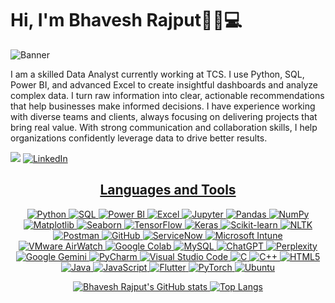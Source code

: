 # Hi, I'm Bhavesh Rajput👋🏻💻

![Banner](https://github.com/bhaveshrajput99/bhaveshrajput99/blob/main/Display%20Banner.gif)

<p>
  I am a skilled Data Analyst currently working at TCS. I use Python, SQL, Power BI, and advanced Excel to create insightful dashboards and analyze complex data. I turn raw information into clear, actionable recommendations that help businesses make informed decisions.
  I have experience working with diverse teams and clients, always focusing on delivering projects that bring real value. With strong communication and collaboration skills, I help organizations confidently leverage data to drive better results.
</p>

![](https://komarev.com/ghpvc/?username=bhaveshrajput99&color=blue&style=for-the-badge) <a href="https://www.linkedin.com/in/bhavesh-rajput/"><img src="https://img.shields.io/badge/linkedin-%230077B5.svg?style=for-the-badge&logo=linkedin&logoColor=white" alt="LinkedIn"/>


<div align="center">

## Languages and Tools
<p>
  <img alt="Python" src="https://img.shields.io/badge/-Python-3776AB?style=flat-square&logo=python&logoColor=white" />
  <img alt="SQL" src="https://img.shields.io/badge/-SQL-4479A1?style=flat-square&logo=mysql&logoColor=white" />
  <img alt="Power BI" src="https://img.shields.io/badge/-Power%20BI-F2C811?style=flat-square&logo=power-bi&logoColor=black" />
  <img alt="Excel" src="https://img.shields.io/badge/-Excel-217346?style=flat-square&logo=microsoft-excel&logoColor=white" />
  <img alt="Jupyter" src="https://img.shields.io/badge/-Jupyter-F37626?style=flat-square&logo=jupyter&logoColor=white" />
  <img alt="Pandas" src="https://img.shields.io/badge/-Pandas-150458?style=flat-square&logo=pandas&logoColor=white" />
  <img alt="NumPy" src="https://img.shields.io/badge/-NumPy-013243?style=flat-square&logo=numpy&logoColor=white" />
  <img alt="Matplotlib" src="https://img.shields.io/badge/Matplotlib-%23ffffff.svg?style=flat-square&logo=Matplotlib&logoColor=black" />
  <img alt="Seaborn" src="https://img.shields.io/badge/-Seaborn-76B900?style=flat-square&logo=python&logoColor=white" />
  <img alt="TensorFlow" src="https://img.shields.io/badge/-TensorFlow-FF6F00?style=flat-square&logo=tensorflow&logoColor=white" />
  <img alt="Keras" src="https://img.shields.io/badge/-Keras-D00000?style=flat-square&logo=keras&logoColor=white" />
  <img alt="Scikit-learn" src="https://img.shields.io/badge/-Scikit%20Learn-F7931E?style=flat-square&logo=scikit-learn&logoColor=white" />
  <img alt="NLTK" src="https://img.shields.io/badge/-NLTK-007ACC?style=flat-square&logo=python&logoColor=white" />
  <img alt="Postman" src="https://img.shields.io/badge/-Postman-FF6C37?style=flat-square&logo=postman&logoColor=white" />
  <img alt="GitHub" src="https://img.shields.io/badge/-GitHub-181717?style=flat-square&logo=github&logoColor=white" />
  <img alt="ServiceNow" src="https://img.shields.io/badge/-ServiceNow-00C6AB?style=flat-square&logo=servicenow&logoColor=white" />
  <img alt="Microsoft Intune" src="https://img.shields.io/badge/-Microsoft%20Intune-0078D4?style=flat-square&logo=microsoft&logoColor=white" />
  <img alt="VMware AirWatch" src="https://img.shields.io/badge/-VMware%20AirWatch-607078?style=flat-square&logo=vmware&logoColor=white" />
  <img alt="Google Colab" src="https://img.shields.io/badge/-Google%20Colab-F9AB00?style=flat-square&logo=google-colab&logoColor=black" />
  <img alt="MySQL" src="https://img.shields.io/badge/-MySQL-4479A1?style=flat-square&logo=mysql&logoColor=white" />
  <img alt="ChatGPT" src="https://img.shields.io/badge/-ChatGPT-10a37f?style=flat-square&logo=openai&logoColor=white" />
  <img alt="Perplexity" src="https://img.shields.io/badge/-Perplexity-4B7BEC?style=flat-square&logo=perplexity&logoColor=white" />
  <img alt="Google Gemini" src="https://img.shields.io/badge/-Google%20Gemini-4285F4?style=flat-square&logo=google&logoColor=white" />
  <img alt="PyCharm" src="https://img.shields.io/badge/-PyCharm-000000?style=flat-square&logo=pycharm&logoColor=white" />
  <img alt="Visual Studio Code" src="https://img.shields.io/badge/-VS%20Code-007ACC?style=flat-square&logo=visual-studio-code&logoColor=white" />
  <img alt="C" src="https://img.shields.io/badge/-C-00599C?style=flat-square&logo=c&logoColor=white" />
  <img alt="C++" src="https://img.shields.io/badge/-C++-00599C?style=flat-square&logo=c%2B%2B&logoColor=white" />
  <img alt="HTML5" src="https://img.shields.io/badge/-HTML5-E34F26?style=flat-square&logo=html5&logoColor=white" />
  <img alt="Java" src="https://img.shields.io/badge/Java-ED8B00?style=flat-square&logo=openjdk&logoColor=white" />
  <img alt="JavaScript" src="https://img.shields.io/badge/-JavaScript-F7DF1E?style=flat-square&logo=javascript&logoColor=black" />
  <img alt="Flutter" src="https://img.shields.io/badge/-Flutter-02569B?style=flat-square&logo=flutter&logoColor=white" />
  <img alt="PyTorch" src="https://img.shields.io/badge/-PyTorch-EE4C2C?style=flat-square&logo=pytorch&logoColor=white" />
  <img alt="Ubuntu" src="https://img.shields.io/badge/-Ubuntu-E95420?style=flat-square&logo=ubuntu&logoColor=white" />
</p>

</div>

<div align="center">
  
![Bhavesh Rajput's GitHub stats](https://github-readme-stats.vercel.app/api?username=bhaveshrajput99&theme=transparent&hide_border=true&hide=issues,contribs&rank_icon=github) ![Top Langs](https://github-readme-stats.vercel.app/api/top-langs/?username=bhaveshrajput99&layout=compact&card_width=320&theme=transparent&hide_border=true&langs_count=4&hide=cython,Tcl)

</div>
